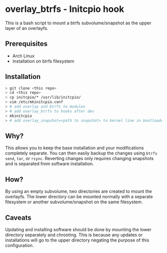 # overlay_btrfs - Initcpio hook

This is a bash script to mount a btrfs subvolume/snapshot as the upper layer of an overlayfs.

## Prerequisites
* Arch Linux
* Installation on btrfs filesystem

## Installation

``` bash
> git clone <this repo>
> cd <this repo>
> cp initcpio/* /usr/lib/initcpio/
> vim /etc/mkinitcpio.conf
> # add overlay and btrfs to modules
> # add overlay_btrfs to hooks after dev
> mkinitcpio
> # add overlay_snapshot=<path to snapshot> to kernel line in bootloader
```

## Why?

This allows you to keep the base installation and your modifications completely separate. You can then easily backup the changes using `btrfs send`, `tar`, or `rsync`. Reverting changes only requires changing snapshots and is separated from software installation.

## How?

By using an empty subvolume, two directories are created to mount the overlayfs. The lower directory can be mounted normally with a separate filesystem or another subvolume/snapshot on the same filesystem.

## Caveats

Updating and installing software should be done by mounting the lower directory separately and chrooting. This is because any updates or installations will go to the upper directory negating the purpose of this configuration.

